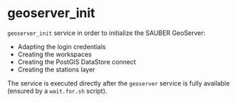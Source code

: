 # geoserver_init

`geoserver_init` service in order to initialize the SAUBER GeoServer:

  - Adapting the login credentials
  - Creating the workspaces
  - Creating the PostGIS DataStore connect
  - Creating the stations layer

The service is executed directly after the `geoserver` service is fully
available (ensured by a `wait.for.sh` script).
